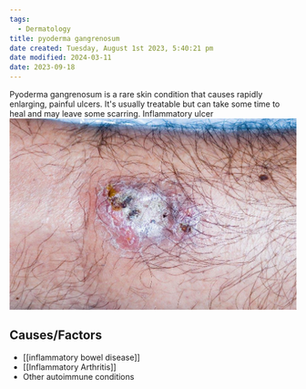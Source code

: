 ```yaml
---
tags:
  - Dermatology
title: pyoderma gangrenosum
date created: Tuesday, August 1st 2023, 5:40:21 pm
date modified: 2024-03-11
date: 2023-09-18
---
```

Pyoderma gangrenosum is a rare skin condition that causes rapidly enlarging, painful ulcers. It's usually treatable but can take some time to heal and may leave some scarring. Inflammatory ulcer
![|475](z_attachments/475.jpg)

## Causes/Factors

- [[inflammatory bowel disease]]
- [[Inflammatory Arthritis]]
- Other autoimmune conditions
